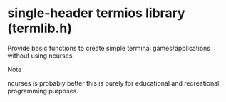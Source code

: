 # single-header termios library (termlib.h)

Provide basic functions to create simple terminal games/applications
without using ncurses. 

> [!NOTE]
> ncurses is probably better this is purely
> for educational and recreational programming purposes.
